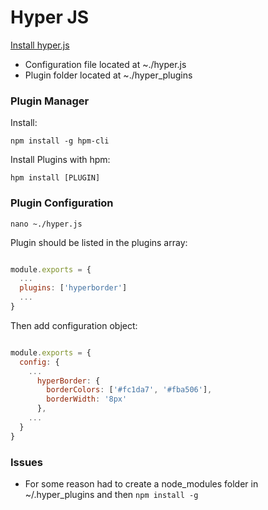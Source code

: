 Hyper JS
========

[Install hyper.js](https://hyper.is/)

* Configuration file located at ~./hyper.js
* Plugin folder located at ~./hyper_plugins

### Plugin Manager

Install:

    npm install -g hpm-cli

Install Plugins with hpm:

    hpm install [PLUGIN]



### Plugin Configuration

    nano ~./hyper.js

Plugin should be listed in the plugins array:

``` javascript

module.exports = {
  ...
  plugins: ['hyperborder']
  ...
}

```


Then add configuration object:

``` javascript

module.exports = {
  config: {
    ...
      hyperBorder: {
        borderColors: ['#fc1da7', '#fba506'],
        borderWidth: '8px'
      },
    ...
  }
}

```


### Issues

* For some reason had to create a node_modules folder in ~/.hyper_plugins and then `npm install -g`